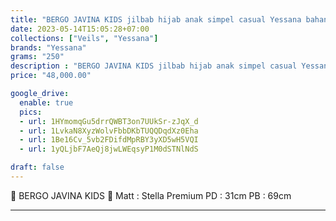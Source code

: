 ```yaml
---
title: "BERGO JAVINA KIDS jilbab hijab anak simpel casual Yessana bahan Stella Premium"
date: 2023-05-14T15:05:28+07:00
collections: ["Veils", "Yessana"]
brands: "Yessana"
grams: "250"
description : "BERGO JAVINA KIDS jilbab hijab anak simpel casual Yessana bahan Stella Premium"
price: "48,000.00"

google_drive:
  enable: true
  pics:
  - url: 1HYmomqGu5drrQWBT3on7UUkSr-zJqX_d
  - url: 1LvkaN8XyzWolvFbbDKbTUQQDqdXz0Eha
  - url: 1Be16Cv_5vb2FDifdMpRBY3yXD5wH5VQI
  - url: 1yQLjbF7AeQj8jwLWEqsyP1M0dSTNlNdS

draft: false
---
```


🌹 BERGO JAVINA KIDS 🌹
Matt : Stella Premium
PD : 31cm
PB : 69cm

______      
  
